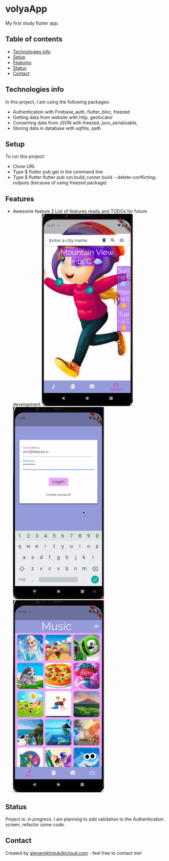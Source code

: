 # volyaApp
My first study flutter app.

## Table of contents
* [Technologies info](#technologies_info)
* [Setup](#setup)
* [Features](#features)
* [Status](#status)
* [Contact](#contact)


## Technologies info
In this project, I am using the following packages:
* Authentication with Firebase_auth, flutter_bloc, freezed
* Getting data from website with http, geolocator
* Converting data from JSON with freezed, json_serializable,
* Storing data in database with sqflite, path

## Setup
To run this project:
* Clone URL
* Type $ flutter pub get in the command line
* Type $ flutter flutter pub run build_runner build --delete-conflicting-outputs (because  of using freezed package)


## Features
* Awesome feature 2
List of features ready and TODOs for future development
 ![weather-screen-gif](https://github.com/LenaMikhniuk/VolyaApp/blob/master/presentation/ezgif.com-resize.gif) ![login-screen-gif](https://github.com/LenaMikhniuk/VolyaApp/blob/master/presentation/ezgif.com-gif-maker-3.gif) ![music-screen-gif](https://github.com/LenaMikhniuk/VolyaApp/blob/master/presentation/ezgif.com-gif-maker-2.gif)




## Status
Project is: _in progress_. 
I am planning to add validation to the Authentication screen, refactor some code.


## Contact
Created by alenamikhniuk@icloud.com - feel free to contact me!